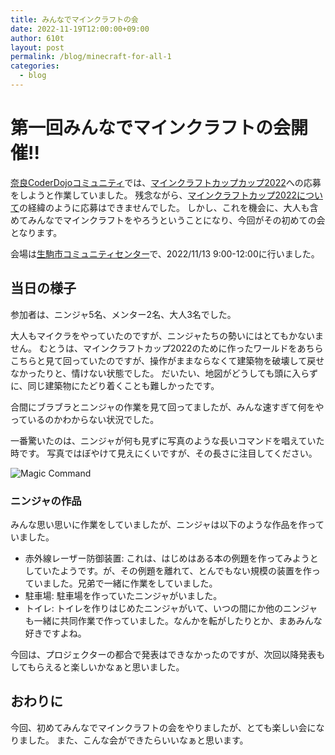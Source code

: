 ```yaml
---
title: みんなでマインクラフトの会
date: 2022-11-19T12:00:00+09:00
author: 610t
layout: post
permalink: /blog/minecraft-for-all-1
categories:
  - blog
---
```

# 第一回みんなでマインクラフトの会開催!!
[奈良CoderDojoコミュニティ](https://nara-coderdojo.github.io/)では、[マインクラフトカップカップ2022](https://minecraftcup.com/)への応募をしようと作業していました。
残念ながら、[マインクラフトカップ2022について](https://nara-coderdojo.github.io/blog/minecraft-cup-2022/)の経緯のように応募はできませんでした。
しかし、これを機会に、大人も含めてみんなでマインクラフトをやろうということになり、今回がその初めての会となります。

会場は[生駒市コミュニティセンター](https://www.city.ikoma.lg.jp/0000002219.html)で、2022/11/13 9:00-12:00に行いました。

## 当日の様子
参加者は、ニンジャ5名、メンター2名、大人3名でした。

大人もマイクラをやっていたのですが、ニンジャたちの勢いにはとてもかないません。
むとうは、マインクラフトカップ2022のために作ったワールドをあちらこちらと見て回っていたのですが、操作がままならなくて建築物を破壊して戻せなかったりと、情けない状態でした。
だいたい、地図がどうしても頭に入らずに、同じ建築物にたどり着くことも難しかったです。

合間にブラブラとニンジャの作業を見て回ってましたが、みんな速すぎて何をやっているのかわからない状況でした。

一番驚いたのは、ニンジャが何も見ずに写真のような長いコマンドを唱えていた時です。
写真ではぼやけて見えにくいですが、その長さに注目してください。

![Magic Command](/assets/images/2022/minecraft-long-code.jpg)

### ニンジャの作品
みんな思い思いに作業をしていましたが、ニンジャは以下のような作品を作っていました。
- 赤外線レーザー防御装置: これは、はじめはある本の例題を作ってみようとしていたようです。が、その例題を離れて、とんでもない規模の装置を作っていました。兄弟で一緒に作業をしていました。
- 駐車場: 駐車場を作っていたニンジャがいました。
- トイレ: トイレを作りはじめたニンジャがいて、いつの間にか他のニンジャも一緒に共同作業で作っていました。なんかを転がしたりとか、まあみんな好きですよね。

今回は、プロジェクターの都合で発表はできなかったのですが、次回以降発表もしてもらえると楽しいかなぁと思いました。

## おわりに
今回、初めてみんなでマインクラフトの会をやりましたが、とても楽しい会になりました。
また、こんな会ができたらいいなぁと思います。
